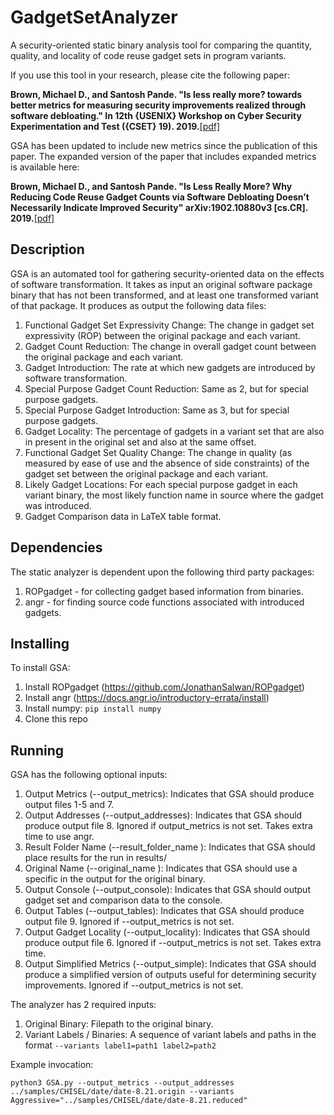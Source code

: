 # GadgetSetAnalyzer
A security-oriented static binary analysis tool for comparing the quantity, quality, and locality of code reuse gadget sets in program variants.

If you use this tool in your research, please cite the following paper:

**Brown, Michael D., and Santosh Pande. "Is less really more? towards better metrics for measuring security improvements realized through software debloating." In 12th {USENIX} Workshop on Cyber Security Experimentation and Test ({CSET} 19). 2019.**[\[pdf\]](https://www.usenix.org/system/files/cset19-paper_brown.pdf)

GSA has been updated to include new metrics since the publication of this paper.  The expanded version of the paper that includes expanded metrics is available here:

**Brown, Michael D., and Santosh Pande. "Is Less Really More? Why Reducing Code Reuse Gadget Counts via
Software Debloating Doesn’t Necessarily Indicate Improved Security" arXiv:1902.10880v3 [cs.CR]. 2019.**[\[pdf\]](https://arxiv.org/pdf/1902.10880.pdf)

## Description
GSA is an automated tool for gathering security-oriented data on the effects of software transformation. It takes as input an original software package binary that has not been transformed, and at least one transformed variant of that package. It produces as output the following data files:

 1. Functional Gadget Set Expressivity Change: The change in gadget set expressivity (ROP) between the original package and each variant.
 2. Gadget Count Reduction: The change in overall gadget count between the original package and each variant.
 3. Gadget Introduction: The rate at which new gadgets are introduced by software transformation.
 4. Special Purpose Gadget Count Reduction: Same as 2, but for special purpose gadgets.
 5. Special Purpose Gadget Introduction: Same as 3, but for special purpose gadgets.
 6. Gadget Locality: The percentage of gadgets in a variant set that are also in present in the original set and also at the same offset.
 7. Functional Gadget Set Quality Change: The change in quality (as measured by ease of use and the absence of side constraints) of the gadget set between the original package and each variant.
 8. Likely Gadget Locations: For each special purpose gadget in each variant binary, the most likely function name in source where the gadget was introduced.
 9. Gadget Comparison data in LaTeX table format.

## Dependencies
The static analyzer is dependent upon the following third party packages:

 1. ROPgadget - for collecting gadget based information from binaries.
 2. angr - for finding source code functions associated with introduced gadgets.

## Installing
To install GSA:

 1. Install ROPgadget (https://github.com/JonathanSalwan/ROPgadget)
 2. Install angr (https://docs.angr.io/introductory-errata/install)
 3. Install numpy: `pip install numpy`
 4. Clone this repo

## Running
GSA has the following optional inputs:

 1. Output Metrics (--output_metrics): Indicates that GSA should produce output files 1-5 and 7.
 2. Output Addresses (--output_addresses): Indicates that GSA should produce output file 8. Ignored if output_metrics is not set. Takes extra time to use angr.
 3. Result Folder Name (--result_folder_name <name>): Indicates that GSA should place results for the run in results/<name> 
 4. Original Name (--original_name <name>): Indicates that GSA should use a specific <name> in the output for the original binary.
 5. Output Console (--output_console): Indicates that GSA should output gadget set and comparison data to the console.
 6. Output Tables (--output_tables): Indicates that GSA should produce output file 9. Ignored if --output_metrics is not set.
 7. Output Gadget Locality (--output_locality): Indicates that GSA should produce output file 6. Ignored if --output_metrics is not set. Takes extra time.
 8. Output Simplified Metrics (--output_simple): Indicates that GSA should produce a simplified version of outputs useful for determining security improvements. Ignored if --output_metrics is not set.

The analyzer has 2 required inputs:

 1. Original Binary: Filepath to the original binary.
 2. Variant Labels / Binaries: A sequence of variant labels and paths in the format `--variants label1=path1 label2=path2`

Example invocation:
```
python3 GSA.py --output_metrics --output_addresses ../samples/CHISEL/date/date-8.21.origin --variants Aggressive="../samples/CHISEL/date/date-8.21.reduced"
```
